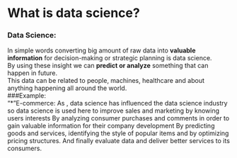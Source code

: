 # What is data science?
### Data Science:
In simple words converting big amount of raw data into **valuable information** for decision-making or strategic planning is data science.  
By using these insight we can **predict or analyze** something that can happen in future.  
This data can be related to people, machines, healthcare and about anything happening all around the world.  
###Example:  
	“*”E-commerce: As , data science has influenced the data science industry so data science is used here to improve sales and marketing by knowing users interests
	By analyzing  consumer purchases and comments in order to gain valuable information for their company development
	By predicting goods and services, identifying the style of popular items and by optimizing pricing structures.
  And finally evaluate data and deliver better services to its consumers.


